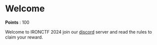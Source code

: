 # Welcome
**Points** : 100

Welcome to IRONCTF 2024 join our [discord](https://ctf.1nf1n1ty.team/discord) server and read the rules to claim your reward.

